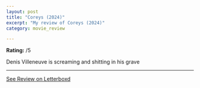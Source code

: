 ```yaml
---
layout: post
title: "Coreys (2024)"
excerpt: "My review of Coreys (2024)"
category: movie_review

---
```


**Rating:** /5

Denis Villeneuve is screaming and shitting in his grave

<hr>

[See Review on Letterboxd](https://boxd.it/8smTAt)

